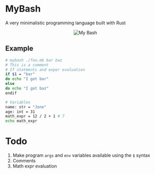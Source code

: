 # MyBash

A very minimalistic programming language built with Rust

<p align="center"> 
    <img src="./mybash
.png" alt="My Bash" title="My Bash">
</p>

## Example

```bash
# mybash ./foo.mb bar baz
# This is a comment
# If statments and exper evaluation
if $1 = "bar"
do echo "I got bar"
else
do echo "I got baz"
endif

# Variables
name: str = "Jone"
age: int = 31
math_expr = 12 / 2 + 1 # 7
echo math_expr
```

# Todo

1. Make program `args` and `env` variables available using the `$` syntax
2. Comments
3. Math expr evaluation
